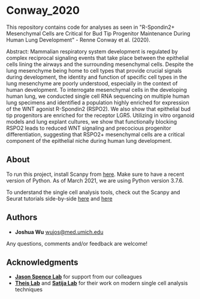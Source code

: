 # Conway_2020
This repository contains code for analyses as seen in "R-Spondin2+  Mesenchymal Cells are Critical for Bud Tip Progenitor Maintenance During Human Lung Development" - Renne Conway et al. (2020). 

Abstract: Mammalian respiratory system development is regulated by complex reciprocal signaling events that take place between the epithelial cells lining the airways and the surrounding mesenchymal cells. Despite the lung mesenchyme being home to cell types that provide crucial signals during development, the identity and function of specific cell types in the lung mesenchyme are poorly understood, especially in the context of human development. To interrogate mesenchymal cells in the developing human lung, we conducted single cell RNA sequencing on multiple human lung specimens and identified a population highly enriched for expression of the WNT agonist R-Spondin2 (RSPO2). We also show that epithelial bud tip progenitors are enriched for the receptor LGR5. Utilizing in vitro organoid models and lung explant cultures, we show that functionally blocking RSPO2 leads to reduced WNT signaling and precocious progenitor differentiation, suggesting that RSPO2+ mesenchymal cells are a critical component of the epithelial niche during human lung development.

## About

To run this project, install Scanpy from [here](https://github.com/theislab/scanpy). Make sure to have a recent version of Python. As of March 2021, we are using Python version 3.7.6.

To understand the single cell analysis tools, check out the Scanpy and Seurat tutorials side-by-side [here](https://scanpy-tutorials.readthedocs.io/en/latest/pbmc3k.html) and [here](https://satijalab.org/seurat/v3.0/pbmc3k_tutorial.html)

## Authors

* **Joshua Wu** wujos@med.umich.edu

Any questions, comments and/or feedback are welcome!

## Acknowledgments

* [**Jason Spence Lab**](http://www.jasonspencelab.com/) for support from our colleagues
* [**Theis Lab**](https://github.com/theislab) and [**Satija Lab**](https://satijalab.org/) for their work on modern single cell analysis techniques
